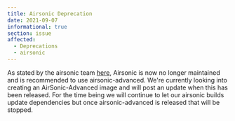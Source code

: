 ```yaml
---
title: Airsonic Deprecation
date: 2021-09-07
informational: true
section: issue
affected:
  - Deprecations
  - airsonic
---
```


As stated by the airsonic team [here](https://github.com/airsonic/airsonic#airsonic-isnt-maintained-anymore-you-should-migrate-to-airsonic-advanced-instead), Airsonic is now no longer maintained and is recommended to use airsonic-advanced.
We're currently looking into creating an AirSonic-Advanced image and will post an update when this has been released. For the time being we will continue to let our airsonic builds update dependencies but once airsonic-advanced is released that will be stopped.
